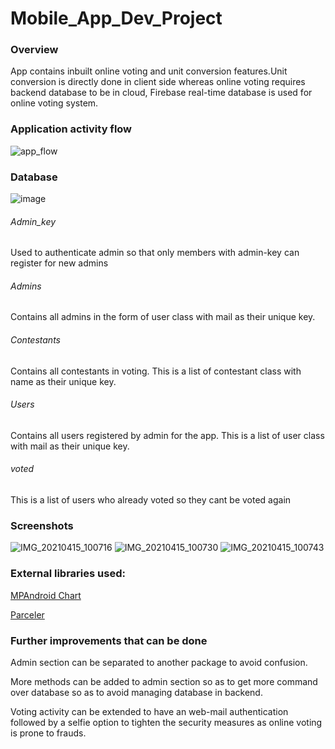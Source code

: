 # Mobile_App_Dev_Project



### Overview

App contains inbuilt online voting and unit conversion features.Unit conversion is directly done in client side whereas online voting requires backend database to be in cloud, Firebase real-time database is used for online voting system.

### Application activity flow

![app_flow](https://user-images.githubusercontent.com/49629253/114813995-e3784300-9dd0-11eb-802c-944bfb2bb7ea.png)


### Database

![image](https://user-images.githubusercontent.com/49629253/114823216-d2373280-9de0-11eb-89bd-0a4116a535de.png)

###### Admin_key
Used to authenticate admin so that only members with admin-key can register for new admins
###### Admins
Contains all admins in the form of user class with mail as their unique key.
###### Contestants
Contains all contestants in voting. This is a list of contestant class with name as their unique key.
###### Users
Contains all users registered by admin for the app. This is a list of user class with mail as their unique key.
###### voted
This is a list of users who already voted so they cant be voted again





### Screenshots


![IMG_20210415_100716](https://user-images.githubusercontent.com/49629253/114822998-84222f00-9de0-11eb-9502-1e915b72d1ba.jpg)
![IMG_20210415_100730](https://user-images.githubusercontent.com/49629253/114823087-a74cde80-9de0-11eb-9414-9dccdb33af69.jpg)
![IMG_20210415_100743](https://user-images.githubusercontent.com/49629253/114823115-b2a00a00-9de0-11eb-96ea-4227148d97ab.jpg)




### External libraries used:

[MPAndroid Chart](https://github.com/PhilJay/MPAndroidChart)

[Parceler](https://github.com/johncarl81/parceler)


### Further improvements that can be done

Admin section can be separated to another package to avoid confusion.

More methods can be added to admin section so as to get more command over database so as to avoid managing database in backend.

Voting activity can be extended to have an web-mail authentication followed by a selfie option to tighten the security measures as online voting is prone to frauds.
